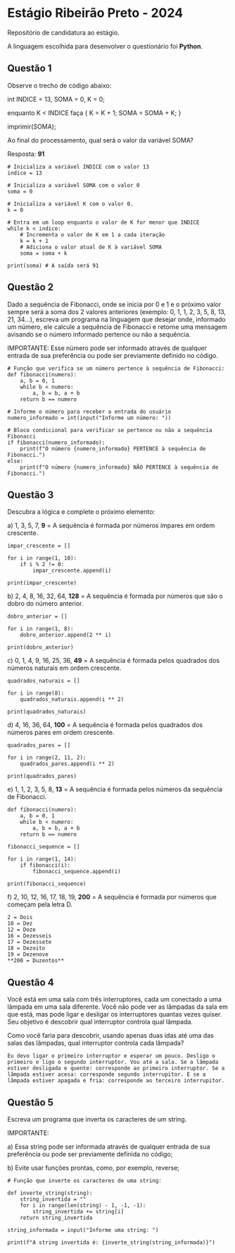 # Estágio Ribeirão Preto - 2024

Repositório de candidatura ao estágio.

A linguagem escolhida para desenvolver o questionário foi **Python**.

## Questão 1

Observe o trecho de código abaixo:

int INDICE = 13, SOMA = 0, K = 0;

enquanto K < INDICE faça
{
    K = K + 1;
    SOMA = SOMA + K;
}

imprimir(SOMA);

Ao final do processamento, qual será o valor da variável SOMA?

Resposta: **91**

    # Inicializa a variável INDICE com o valor 13
    indice = 13

    # Inicializa a variável SOMA com o valor 0
    soma = 0

    # Inicializa a variável K com o valor 0.
    k = 0

    # Entra em um loop enquanto o valor de K for menor que INDICE
    while k < indice:
        # Incrementa o valor de K em 1 a cada iteração
        k = k + 1
        # Adiciona o valor atual de K à variável SOMA
        soma = soma + k

    print(soma) # A saída será 91

## Questão 2

Dado a sequência de Fibonacci, onde se inicia por 0 e 1 e o próximo valor sempre será a soma dos 2 valores anteriores (exemplo: 0, 1, 1, 2, 3, 5, 8, 13, 21, 34...), escreva um programa na linguagem que desejar onde, informado um número, ele calcule a sequência de Fibonacci e retorne uma mensagem avisando se o número informado pertence ou não a sequência.

IMPORTANTE: Esse número pode ser informado através de qualquer entrada de sua preferência ou pode ser previamente definido no código.

    # Função que verifica se um número pertence à sequência de Fibonacci:
    def fibonacci(numero):
        a, b = 0, 1
        while b < numero:
            a, b = b, a + b
        return b == numero

    # Informe o número para receber a entrada do usuário
    numero_informado = int(input("Informe um número: "))

    # Bloco condicional para verificar se pertence ou não a sequência Fibonacci 
    if fibonacci(numero_informado):
        print(f"O número {numero_informado} PERTENCE à sequência de Fibonacci.")
    else:
        print(f"O número {numero_informado} NÃO PERTENCE à sequência de Fibonacci.")

## Questão 3

Descubra a lógica e complete o próximo elemento:  

a) 1, 3, 5, 7, **9** = A sequência é formada por números ímpares em ordem crescente.

    impar_crescente = []

    for i in range(1, 10):
        if i % 2 != 0:
            impar_crescente.append(i)

    print(impar_crescente)

b) 2, 4, 8, 16, 32, 64, **128** = A sequência é formada por números que são o dobro do número anterior.

    dobro_anterior = []

    for i in range(1, 8):
        dobro_anterior.append(2 ** i)

    print(dobro_anterior)

c) 0, 1, 4, 9, 16, 25, 36, **49** = A sequência é formada pelos quadrados dos números naturais em ordem crescente.

    quadrados_naturais = []

    for i in range(8):
        quadrados_naturais.append(i ** 2)

    print(quadrados_naturais)

d) 4, 16, 36, 64, **100** = A sequência é formada pelos quadrados dos números pares em ordem crescente.

    quadrados_pares = []

    for i in range(2, 11, 2):
        quadrados_pares.append(i ** 2)

    print(quadrados_pares)

e) 1, 1, 2, 3, 5, 8, **13** = A sequência é formada pelos números da sequência de Fibonacci.

    def fibonacci(numero):
        a, b = 0, 1
        while b < numero:
            a, b = b, a + b
        return b == numero

    fibonacci_sequence = []

    for i in range(1, 14):
        if fibonacci(i):
            fibonacci_sequence.append(i)

    print(fibonacci_sequence)

f) 2, 10, 12, 16, 17, 18, 19, **200** = A sequência é formada por números que começam pela letra D.

    2 = Dois
    10 = Dez
    12 = Doze
    16 = Dezesseis
    17 = Dezessete
    18 = Dezoito
    19 = Dezenove
    **200 = Duzentos**

## Questão 4

Você está em uma sala com três interruptores, cada um conectado a uma lâmpada em uma sala diferente. Você não pode ver as lâmpadas da sala em que está, mas pode ligar e desligar os interruptores quantas vezes quiser. Seu objetivo é descobrir qual interruptor controla qual lâmpada.

Como você faria para descobrir, usando apenas duas idas até uma das salas das lâmpadas, qual interruptor controla cada lâmpada?

    Eu devo ligar o primeiro interruptor e esperar um pouco. Desligo o primeiro e ligo o segundo interruptor. Vou até a sala. Se a lâmpada estiver desligada e quente: corresponde ao primeiro interruptor. Se a lâmpada estiver acesa: corresponde segundo interrupitor. E se a lâmpada estiver apagada e fria: corresponde ao terceiro interrupitor.

## Questão 5

Escreva um programa que inverta os caracteres de um string.

IMPORTANTE:

a) Essa string pode ser informada através de qualquer entrada de sua preferência ou pode ser previamente definida no código;

b) Evite usar funções prontas, como, por exemplo, reverse;

    # Função que inverte os caracteres de uma string:

    def inverte_string(string):
        string_invertida = ""
        for i in range(len(string) - 1, -1, -1):
            string_invertida += string[i]
        return string_invertida

    string_informada = input("Informe uma string: ")

    print(f"A string invertida é: {inverte_string(string_informada)}")
